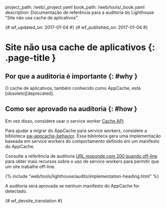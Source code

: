 project_path: /web/_project.yaml
book_path: /web/tools/_book.yaml
description: Documentação de referência para a auditoria do Lighthouse "Site não usa cache de aplicativos".

{# wf_updated_on: 2017-01-04 #}
{# wf_published_on: 2017-01-04 #}

# Site não usa cache de aplicativos  {: .page-title }

## Por que a auditoria é importante {: #why }

O cache de aplicativos, também conhecido como AppCache, está [obsoleto][deprecated].

[obsoleto]: https://html.spec.whatwg.org/multipage/browsers.html#offline

## Como ser aprovado na auditoria {: #how }

Em vez disso, considere usar o service worker [Cache API][API].

Para ajudar a migrar do AppCache para service workers, considere a
biblioteca [sw-appcache-behavior][sw-appcache-behavior]. Essa biblioteca gera uma
implementação baseada em service workers do comportamento definido em um manifesto do
AppCache.

Consulte a referência de auditoria [URL responde com 200 quando off-line](http-200-when-offline)
para obter mais recursos sobre o uso de service workers para permitir que um site trabalhe
off-line.

[API]: https://developer.mozilla.org/en-US/docs/Web/API/Cache

[sw-appcache-behavior]: https://github.com/GoogleChrome/sw-helpers/blob/master/packages/sw-appcache-behavior

{% include "web/tools/lighthouse/audits/implementation-heading.html" %}

A auditoria será aprovada se nenhum manifesto do AppCache for detectado.


{# wf_devsite_translation #}
